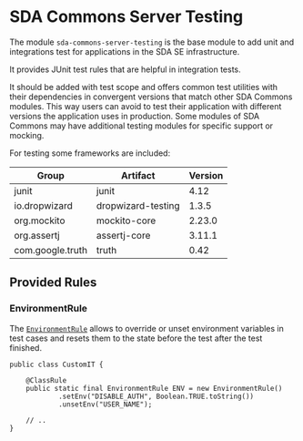 # SDA Commons Server Testing

The module `sda-commons-server-testing` is the base module to add unit and integrations test for applications in the 
SDA SE infrastructure.

It provides JUnit test rules that are helpful in integration tests.

It should be added with test scope and offers common test utilities with their dependencies in convergent versions that
match other SDA Commons modules. This way users can avoid to test their application with different versions the
application uses in production. Some modules of SDA Commons may have additional testing modules for specific support or
mocking.

For testing some frameworks are included:

| Group            | Artifact           | Version |
|------------------|--------------------|---------|
| junit            | junit              | 4.12    |
| io.dropwizard    | dropwizard-testing | 1.3.5   |
| org.mockito      | mockito-core       | 2.23.0  |
| org.assertj      | assertj-core       | 3.11.1  |
| com.google.truth | truth              | 0.42    |


## Provided Rules

### EnvironmentRule

The [`EnvironmentRule`](./src/main/java/com/sdase/commons/server/testing/EnvironmentRule.java) allows to override or
unset environment variables in test cases and resets them to the state before the test after the test finished.

```
public class CustomIT {

    @ClassRule
    public static final EnvironmentRule ENV = new EnvironmentRule()
            .setEnv("DISABLE_AUTH", Boolean.TRUE.toString())
            .unsetEnv("USER_NAME");

    // ..
}
``` 